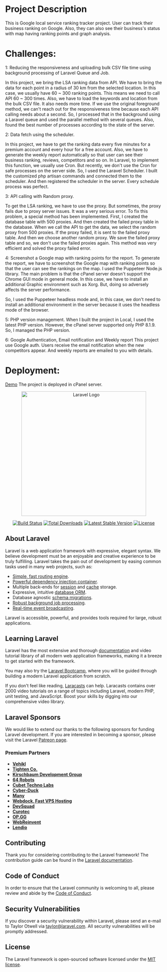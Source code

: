 # Project Description
 This is Google local service ranking tracker project. 
 User can track their business ranking on Google. 
 Also, they can also see their business's status with map having ranking points and graph analysis.

# Challenges:

1: Reducing the responsiveness and uploading bulk CSV file time using background processing of Laravel Queue and Job.
 
In this project, we bring the LSA ranking data from API.
We have to bring the data for each point in a radius of 30 km from the selected location. In this case, we usually have 60 ~ 300 ranking points.
This means we need to call API 60 ~ 300 times.
Also, we have to load the keywords and location from the bulk CSV file. It also needs more time.
If we use the original foreground method, we can't reach out for the responsiveness time because each API calling needs about a second.
So, I processed that in the background using a Laravel queue and used the parallel method with several queues.
Also, found the best number of processes according to the state of the server.
 
2: Data fetch using the scheduler.
 
In this project, we have to get the ranking data every five minutes for a premium account and every hour for a free account. 
Also, we have to generate the weekly report automatically so that user can see their business ranking, reviews, competitors and so on.
In Laravel, to implement this function, we usually use Cron.
But recently, we don't use the Cron for safe processes on the server side.
So, I used the Laravel Scheduler. 
I built the customized php artisan commands and connected them to the scheduler.
And then registered the scheduler in the server.
Every schedule process was perfect.
 
3: API calling with Random proxy.
 
To get the LSA ranking, we have to use the proxy.
But sometimes, the proxy fails due to proxy server issues.
It was a very serious error.
To fix this problem, a special method has been implemented.
First, I created the database table with 500 proxies.
And then created the failed proxy table in the database.
When we call the API to get the data, we select the random proxy from 500 proxies.
If the proxy failed, it is sent to the failed proxy table. And then we choose another random proxy. 
We save the failed proxy table and so, we don't use the failed proxies again.
This method was very efficient and solved the proxy failed error.
 
4: Screenshot a Google map with ranking points for the report.
To generate the report, we have to screenshot the Google map with ranking points so that the user can see the rankings on the map.
I used the Puppeteer Node.js library. 
The main problem is that the cPanel server doesn't support the Chrome GUI mode in general mode. In this case, we have to install an additional Graphic environment such as Xorg.
But, doing so adversely affects the server performance. 
 
So, I used the Puppeteer headless mode and, in this case, we don't need to install an additional environment in the server because it uses the headless mode of the browser.
 
5: PHP version management.
When I built the project in Local, I used the latest PHP version.
However, the cPanel server supported only PHP 8.1.9.
So, I managed the PHP version.
 
6: Google Authentication, Email notification and Weekly report
This project use Google auth. 
Users receive the email notification when the new competitors appear.
And weekly reports are emailed to you with details.

# Deployment:
<a href="https://app.lsaranktracker.com">Demo</a>
The project is deployed in cPanel server. 


<p align="center"><a href="https://laravel.com" target="_blank"><img src="https://raw.githubusercontent.com/laravel/art/master/logo-lockup/5%20SVG/2%20CMYK/1%20Full%20Color/laravel-logolockup-cmyk-red.svg" width="400" alt="Laravel Logo"></a></p>

<p align="center">
<a href="https://github.com/laravel/framework/actions"><img src="https://github.com/laravel/framework/workflows/tests/badge.svg" alt="Build Status"></a>
<a href="https://packagist.org/packages/laravel/framework"><img src="https://img.shields.io/packagist/dt/laravel/framework" alt="Total Downloads"></a>
<a href="https://packagist.org/packages/laravel/framework"><img src="https://img.shields.io/packagist/v/laravel/framework" alt="Latest Stable Version"></a>
<a href="https://packagist.org/packages/laravel/framework"><img src="https://img.shields.io/packagist/l/laravel/framework" alt="License"></a>
</p>

## About Laravel

Laravel is a web application framework with expressive, elegant syntax. We believe development must be an enjoyable and creative experience to be truly fulfilling. Laravel takes the pain out of development by easing common tasks used in many web projects, such as:

- [Simple, fast routing engine](https://laravel.com/docs/routing).
- [Powerful dependency injection container](https://laravel.com/docs/container).
- Multiple back-ends for [session](https://laravel.com/docs/session) and [cache](https://laravel.com/docs/cache) storage.
- Expressive, intuitive [database ORM](https://laravel.com/docs/eloquent).
- Database agnostic [schema migrations](https://laravel.com/docs/migrations).
- [Robust background job processing](https://laravel.com/docs/queues).
- [Real-time event broadcasting](https://laravel.com/docs/broadcasting).

Laravel is accessible, powerful, and provides tools required for large, robust applications.

## Learning Laravel

Laravel has the most extensive and thorough [documentation](https://laravel.com/docs) and video tutorial library of all modern web application frameworks, making it a breeze to get started with the framework.

You may also try the [Laravel Bootcamp](https://bootcamp.laravel.com), where you will be guided through building a modern Laravel application from scratch.

If you don't feel like reading, [Laracasts](https://laracasts.com) can help. Laracasts contains over 2000 video tutorials on a range of topics including Laravel, modern PHP, unit testing, and JavaScript. Boost your skills by digging into our comprehensive video library.

## Laravel Sponsors

We would like to extend our thanks to the following sponsors for funding Laravel development. If you are interested in becoming a sponsor, please visit the Laravel [Patreon page](https://patreon.com/taylorotwell).

### Premium Partners

- **[Vehikl](https://vehikl.com/)**
- **[Tighten Co.](https://tighten.co)**
- **[Kirschbaum Development Group](https://kirschbaumdevelopment.com)**
- **[64 Robots](https://64robots.com)**
- **[Cubet Techno Labs](https://cubettech.com)**
- **[Cyber-Duck](https://cyber-duck.co.uk)**
- **[Many](https://www.many.co.uk)**
- **[Webdock, Fast VPS Hosting](https://www.webdock.io/en)**
- **[DevSquad](https://devsquad.com)**
- **[Curotec](https://www.curotec.com/services/technologies/laravel/)**
- **[OP.GG](https://op.gg)**
- **[WebReinvent](https://webreinvent.com/?utm_source=laravel&utm_medium=github&utm_campaign=patreon-sponsors)**
- **[Lendio](https://lendio.com)**

## Contributing

Thank you for considering contributing to the Laravel framework! The contribution guide can be found in the [Laravel documentation](https://laravel.com/docs/contributions).

## Code of Conduct

In order to ensure that the Laravel community is welcoming to all, please review and abide by the [Code of Conduct](https://laravel.com/docs/contributions#code-of-conduct).

## Security Vulnerabilities

If you discover a security vulnerability within Laravel, please send an e-mail to Taylor Otwell via [taylor@laravel.com](mailto:taylor@laravel.com). All security vulnerabilities will be promptly addressed.

## License

The Laravel framework is open-sourced software licensed under the [MIT license](https://opensource.org/licenses/MIT).
